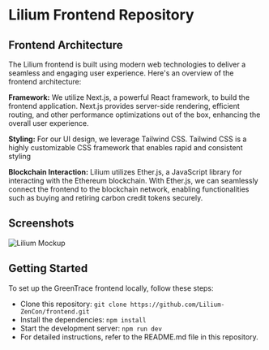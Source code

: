 # Lilium Frontend Repository

## Frontend Architecture

The Lilium frontend is built using modern web technologies to deliver a seamless and engaging user experience. Here's an overview of the frontend architecture:

**Framework:** We utilize Next.js, a powerful React framework, to build the frontend application. Next.js provides server-side rendering, efficient routing, and other performance optimizations out of the box, enhancing the overall user experience.

**Styling:** For our UI design, we leverage Tailwind CSS. Tailwind CSS is a highly customizable CSS framework that enables rapid and consistent styling

**Blockchain Interaction:** Lilium utilizes Ether.js, a JavaScript library for interacting with the Ethereum blockchain. With Ether.js, we can seamlessly connect the frontend to the blockchain network, enabling functionalities such as buying and retiring carbon credit tokens securely.

## Screenshots
![Lilium Mockup](https://github.com/Lilium-ZenCon/frontend/assets/99221221/8fc660cd-c056-4a88-a6d4-b7a0614bc8c2)

## Getting Started

To set up the GreenTrace frontend locally, follow these steps:

- Clone this repository: `git clone https://github.com/Lilium-ZenCon/frontend.git`
- Install the dependencies: `npm install`
- Start the development server: `npm run dev`
- For detailed instructions, refer to the README.md file in this repository.


